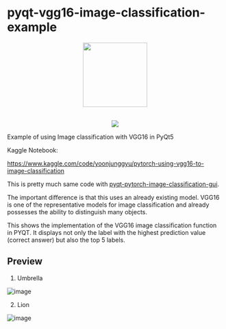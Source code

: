 # pyqt-vgg16-image-classification-example
<div align="center">
  <img src="https://user-images.githubusercontent.com/55078043/229002952-9afe57de-b0b6-400f-9628-b8e0044d3f7b.png" width="150px" height="150px"><br/><br/>
  
  [![](https://dcbadge.vercel.app/api/server/cHekprskVE)](https://discord.gg/cHekprskVE)
</div>

Example of using Image classification with VGG16 in PyQt5

Kaggle Notebook:

https://www.kaggle.com/code/yoonjunggyu/pytorch-using-vgg16-to-image-classification

This is pretty much same code with <a href="https://github.com/yjg30737/pyqt-pytorch-image-classification-gui.git">pyqt-pytorch-image-classification-gui</a>.

The important difference is that this uses an already existing model. VGG16 is one of the representative models for image classification and already possesses the ability to distinguish many objects.

This shows the implementation of the VGG16 image classification function in PYQT. It displays not only the label with the highest prediction value (correct answer) but also the top 5 labels.

## Preview
1. Umbrella

![image](https://github.com/yjg30737/pyqt-vgg16-image-classification-example/assets/55078043/9dd6eb47-767d-4633-acb8-c307d9736733)

2. Lion

![image](https://github.com/yjg30737/pyqt-vgg16-image-classification-example/assets/55078043/4a57ea57-6e6b-4f28-9f3f-f48a8fa903f4)
